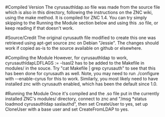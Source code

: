 #Compiled Version
The cyrusauthldap.so file was made from the source file which is also in this 
directory, following the instructions on the ZNC wiki, using the make method.
It is compiled for ZNC 1.4.
You can try simply skipping to the Running the Module section below and using
this .so file, or keep reading if that doesn't work.

#Source/Credit
The original cyrusauth file modified to create this one was retrieved using
apt-get source znc on Debian "Jessie". The changes should work if copied as-is
to the source available on github or elsewhere.

#Compiling the Module
However, for cyrusauthldap to work, cyrusauthldapLDFLAGS := -lsasl2 has to be
added to the Makefile in modules/ in the souce. Try "cat Makefile | grep
cyrusauth" to see that this has been done for cyrusauth as well.
Note, you may need to run ./configure with --enable-cyrus for this to work.
Similarly, you most likely need to have installed znc with cyrusauth enabled,
which has been the default since 1.0.

#Running the Module
Once it's compiled and the .so file put in the currently installed ZNC's
modules/ directory, connect to znc and "/msg *status loadmod cyrusauthldap
saslauthd", then set CreateUser to yes, set up CloneUser with a base user and
set CreateFromLDAP to yes.
